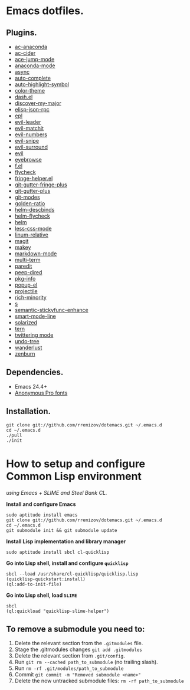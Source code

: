 Emacs dotfiles.
===============


Plugins.
--------

*	[ac-anaconda][ac-anaconda]
*	[ac-cider][ac-cider]
*	[ace-jump-mode][ace-jump-mode]
*	[anaconda-mode][anaconda-mode]
*	[async][async]
*	[auto-complete][auto-complete]
*	[auto-highlight-symbol][auto-highlight-symbol]
*	[color-theme][color-theme]
*	[dash.el][dash.el]
*	[discover-my-major][discover-my-major]
*	[elisp-json-rpc][elisp-json-rpc]
*	[epl][epl]
*	[evil-leader][evil-leader]
*	[evil-matchit][evil-matchit]
*	[evil-numbers][evil-numbers]
*	[evil-snipe][evil-snipe]
*	[evil-surround][evil-surround]
*	[evil][evil]
*	[eyebrowse][eyebrowse]
*	[f.el][f.el]
*	[flycheck][flycheck]
*	[fringe-helper.el][fringe-helper.el]
*	[git-gutter-fringe-plus][git-gutter-fringe-plus]
*	[git-gutter-plus][fringe-helper.el]
*	[git-modes][git-modes]
*	[golden-ratio][golden-ratio]
*	[helm-descbinds][helm-descbinds]
*	[helm-flycheck][helm-flycheck]
*	[helm][helm]
*	[less-css-mode][less-css-mode]
*	[linum-relative][linum-relative]
*	[magit][magit]
*	[makey][makey]
*	[markdown-mode][markdown-mode]
*	[multi-term][multi-term]
*	[paredit][paredit]
*	[peep-dired][peep-dired]
*	[pkg-info][pkg-info]
*	[popup-el][popup-el]
*	[projectile][projectile]
*	[rich-minority][rich-minority]
*	[s][s]
*	[semantic-stickyfunc-enhance][semantic-stickyfunc-enhance]
*	[smart-mode-line][smart-mode-line]
*	[solarized][solarized]
*	[tern][tern]
*	[twittering mode][twittering-mode]
*	[undo-tree][undo-tree]
*	[wanderlust][wanderlust]
*	[zenburn][zenburn]


Dependencies.
-------------

*   Emacs 24.4+
*	[Anonymous Pro fonts][anonymous-pro]


Installation.
-------------

	git clone git://github.com/rremizov/dotemacs.git ~/.emacs.d
	cd ~/.emacs.d
	./pull
	./init


How to setup and configure Common Lisp environment
===========================================
_using Emacs + SLIME and Steel Bank CL._

__Install and configure Emacs__

	sudo aptitude install emacs
	git clone git://github.com/rremizov/dotemacs.git ~/.emacs.d
	cd ~/.emacs.d
	git submodule init && git submodule update

__Install Lisp implementation and library manager__

	sudo aptitude install sbcl cl-quicklisp

__Go into Lisp shell, install and configure `quicklisp`__

	sbcl --load /usr/share/cl-quicklisp/quicklisp.lisp
	(quicklisp-quickstart:install)
	(ql:add-to-init-file)

__Go into Lisp shell, load `SLIME`__

	sbcl
	(ql:quickload "quicklisp-slime-helper")


To remove a submodule you need to:
----------------------------------

1. Delete the relevant section from the `.gitmodules` file.
2. Stage the .gitmodules changes `git add .gitmodules`
3. Delete the relevant section from `.git/config`.
4. Run `git rm --cached path_to_submodule` (no trailing slash).
5. Run `rm -rf .git/modules/path_to_submodule`
6. Commit `git commit -m "Removed submodule <name>"`
7. Delete the now untracked submodule files: `rm -rf path_to_submodule`


[ac-anaconda]: https://github.com/proofit404/ac-anaconda.git
[ac-cider]: https://github.com/clojure-emacs/ac-cider.git
[ace-jump-mode]: https://github.com/winterTTr/ace-jump-mode.git
[anaconda-mode]: https://github.com/proofit404/anaconda-mode.git
[anonymous-pro]: http://www.marksimonson.com/fonts/view/anonymous-pro
[async]: https://github.com/jwiegley/emacs-async.git
[auto-complete]: https://github.com/auto-complete/auto-complete.git
[auto-highlight-symbol]: https://github.com/gennad/auto-highlight-symbol.git
[color-theme]: http://www.nongnu.org/color-theme/
[dash.el]: https://github.com/magnars/dash.el.git
[discover-my-major]: https://github.com/steckerhalter/discover-my-major.git
[elisp-json-rpc]: https://github.com/skeeto/elisp-json-rpc.git
[epl]: https://github.com/cask/epl.git
[evil-leader]: https://github.com/cofi/evil-leader.git
[evil-matchit]: https://github.com/redguardtoo/evil-matchit.git
[evil-numbers]: https://github.com/cofi/evil-numbers.git
[evil-snipe]: https://github.com/hlissner/evil-snipe.git
[evil-surround]: https://github.com/timcharper/evil-surround.git
[evil]: https://bitbucket.org/lyro/evil/wiki/Home
[eyebrowse]: https://github.com/wasamasa/eyebrowse.git
[f.el]: https://github.com/rejeep/f.el.git
[flycheck]: https://github.com/flycheck/flycheck.git
[fringe-helper.el]: https://github.com/nschum/fringe-helper.el.git
[git-gutter-fringe-plus]: https://github.com/nonsequitur/git-gutter-fringe-plus.git
[git-gutter-plus]: https://github.com/nonsequitur/git-gutter-plus.git
[git-modes]: https://github.com/magit/git-modes.git
[golden-ratio]: https://github.com/roman/golden-ratio.el.git
[helm-descbinds]: https://github.com/emacs-helm/helm-descbinds.git
[helm-flycheck]: https://github.com/yasuyk/helm-flycheck.git
[helm]: https://github.com/emacs-helm/helm.git
[less-css-mode]: https://github.com/purcell/less-css-mode.git
[linum-relative]: https://github.com/coldnew/linum-relative
[luakit]: https://github.com/mason-larobina/luakit/
[magit]: https://github.com/magit/magit.git
[makey]: https://github.com/mickeynp/makey.git
[markdown-mode]: http://www.emacswiki.org/emacs/MarkdownMode
[multi-term]: http://www.emacswiki.org/emacs/MultiTerm
[paredit]: http://mumble.net/~campbell/emacs/paredit.el
[peep-dired]: https://github.com/asok/peep-dired.git
[pkg-info]: https://github.com/lunaryorn/pkg-info.el.git
[popup-el]: https://github.com/auto-complete/popup-el.git
[projectile]: https://github.com/bbatsov/projectile.git
[quicklisp]: http://www.quicklisp.org/
[rich-minority]: https://github.com/Bruce-Connor/rich-minority.git
[s]: https://github.com/magnars/s.el.git
[sbcl]: http://www.sbcl.org/
[semantic-stickyfunc-enhance]: https://github.com/tuhdo/semantic-stickyfunc-enhance.git
[slime]: http://common-lisp.net/project/slime/
[smart-mode-line]: https://github.com/Bruce-Connor/smart-mode-line.git
[solarized]: https://github.com/sellout/emacs-color-theme-solarized
[tern]: https://github.com/marijnh/tern.git
[twittering-mode]: https://github.com/hayamiz/twittering-mode/
[undo-tree]: http://www.dr-qubit.org/undo-tree/undo-tree-0.6.4.el
[wanderlust]: http://melpa.org/#/wanderlust
[wanderlust]: https://github.com/wanderlust/wanderlust
[zenburn]: https://github.com/bbatsov/zenburn-emacs.git

